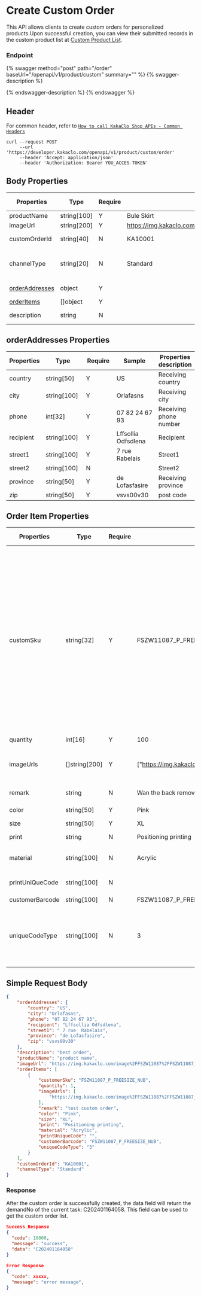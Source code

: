 # Create Custom Order

This API allows clients to create custom orders for personalized products.Upon successful creation, you can view their submitted records in the custom product list at [Custom Product List](https://www.kakaclo.com/commodity/customProduct/list).

### Endpoint

{% swagger method="post" path="/order" baseUrl="/openapi/v1/product/custom" summary="" %}
{% swagger-description %}

{% endswagger-description %}
{% endswagger %}

## Header <a href="#response-parameter" id="response-parameter"></a>

For common header, refer to [`How to call KakaClo Shop APIs - Common Headers`](../../kuai-su-kai-shi.md#get-your-api-keys)

```url
curl --request POST
     --url 'https://developer.kakaclo.com/openapi/v1/product/custom/order'
     --header 'Accept: application/json'
     --header 'Authorization: Bearer YOU_ACCES-TOKEN' 
```

## Body  Properties <a href="#response-parameter" id="response-parameter"></a>



<table><thead><tr><th width="162">Properties</th><th width="121">Type</th><th width="94">Require</th><th width="143">Sample	</th><th>Properties description</th></tr></thead><tbody><tr><td>productName</td><td>string[100]</td><td>Y</td><td>Bule Skirt</td><td>Product name</td></tr><tr><td>imageUrl</td><td>string[200]</td><td>Y</td><td><a href="https://img.kakaclo.com/image%2FFSZW11087%2FFSZW11087_P_FREESIZE_NUB%2F0b39a40b85efb6ed554eaf7456b79ab2.jpg">https://img.kakaclo.com/image%2FFSZW11087%2FFSZW11087_P_FREESIZE_NUB%2F0b39a40b85efb6ed554eaf7456b79ab2.jpg</a></td><td>Product image url</td></tr><tr><td>customOrderId</td><td>string[40]</td><td>N</td><td>KA10001</td><td>Customer order id</td></tr><tr><td>channelType</td><td>string[20]</td><td>N</td><td>Standard</td><td>Logistics type, for example: standard,express, expedited</td></tr><tr><td><a href="create-custom-order.md#response-parameter-2">orderAddresses</a></td><td>object</td><td>Y</td><td></td><td>Order address information</td></tr><tr><td><a href="create-custom-order.md#response-parameter-3">orderItems</a></td><td>[]object</td><td>Y</td><td></td><td>Order item array</td></tr><tr><td>description</td><td>string</td><td>N</td><td></td><td>Description or custom order</td></tr></tbody></table>

## &#x20;<a href="#response-parameter" id="response-parameter"></a>

## orderAddresses  Properties <a href="#response-parameter" id="response-parameter"></a>

<table><thead><tr><th>Properties</th><th width="116">Type</th><th width="93">Require</th><th width="146">Sample	</th><th>Properties description</th></tr></thead><tbody><tr><td>country</td><td>string[50]</td><td>Y</td><td>US</td><td>Receiving country</td></tr><tr><td>city</td><td>string[100]</td><td>Y</td><td>Orlafasns</td><td>Receiving city</td></tr><tr><td>phone</td><td>int[32]</td><td>Y</td><td>07 82 24 67 93</td><td>Receiving phone number</td></tr><tr><td>recipient</td><td>string[100]</td><td>Y</td><td>Lffsollia Odfsdlena</td><td>Recipient</td></tr><tr><td>street1</td><td>string[100]</td><td>Y</td><td>7 rue Rabelais</td><td>Street1</td></tr><tr><td>street2</td><td>string[100]</td><td>N</td><td></td><td>Street2</td></tr><tr><td>province</td><td>string[50]</td><td>Y</td><td>de Lofasfasire</td><td>Receiving province</td></tr><tr><td>zip</td><td>string[50]</td><td>Y</td><td>vsvs00v30</td><td>post code</td></tr></tbody></table>



## Order Item  Properties <a href="#response-parameter" id="response-parameter"></a>

<table><thead><tr><th width="180">Properties</th><th width="118">Type</th><th width="89">Require</th><th width="156">Sample	</th><th>Properties description</th></tr></thead><tbody><tr><td>customSku</td><td>string[32]</td><td>Y</td><td>FSZW11087_P_FREESIZE_NUB</td><td>Your product’s unique identifier: If the product SKU code of the platform system is not matched for the first time, you need to manually match it in the temporary order list in the platform backend; when it is passed in again, the system SKU code will be automatically identified.</td></tr><tr><td>quantity</td><td>int[16]</td><td>Y</td><td>100</td><td>Order stock</td></tr><tr><td>imageUrls</td><td>[]string[200] </td><td>Y</td><td>["<a href="https://img.kakaclo.com/image%2FFSZW11087%2FFSZW11087_P_FREESIZE_NUB%2Fda299fa3e37b65654bc5153c325b8b00.jpg">https://img.kakaclo.com/image%2FFSZW11087%2FFSZW11087_P_FREESIZE_NUB%2Fda299fa3e37b65654bc5153c325b8b00.jpg</a>"]</td><td>Pictures for reference use in customized designs</td></tr><tr><td>remark</td><td>string</td><td>N</td><td>Wan the back removed and replace with a beautiful white Lace material/pattern</td><td>Order remark</td></tr><tr><td>color</td><td>string[50]</td><td>Y</td><td>Pink</td><td>Specific color</td></tr><tr><td>size</td><td>string[50]</td><td>Y</td><td>XL</td><td>Specific size</td></tr><tr><td>print</td><td>string</td><td>N</td><td>Positioning printing</td><td>Printing content</td></tr><tr><td>material</td><td>string[100]</td><td>N</td><td>Acrylic</td><td>Specific material name</td></tr><tr><td>printUniQueCode</td><td>string[100]</td><td>N</td><td></td><td>Print content ('##' separated)</td></tr><tr><td>customerBarcode</td><td>string[100]</td><td>N</td><td>FSZW11087_P_FREESIZE_NUB</td><td>Unique code</td></tr><tr><td>uniqueCodeType</td><td>string[100]</td><td>N</td><td>3</td><td>Print unique code label display template 1-barcode 2-QR code 3-double code 4-plain text</td></tr></tbody></table>

## Simple Request Body <a href="#response-parameter" id="response-parameter"></a>

```json
{
    "orderAddresses": {
        "country": "US",
        "city": "Orlafasns",
        "phone": "07 82 24 67 93",
        "recipient": "Lffsollia Odfsdlena",
        "street1": " 7 rue  Rabelais",
        "province": "de Lofasfasire",
        "zip": "vsvs00v30"
    },
    "description": "best order",
    "productName": "product name",
    "imageUrl": "https://img.kakaclo.com/image%2FFSZW11087%2FFSZW11087_P_FREESIZE_NUB%2F0b39a40b85efb6ed554eaf7456b79ab2.jpg",
    "orderItems": [
        {
            "customerSku": "FSZW11087_P_FREESIZE_NUB",
            "quantity": 1,
            "imageUrls": [
                "https://img.kakaclo.com/image%2FFSZW11087%2FFSZW11087_P_FREESIZE_NUB%2Fda299fa3e37b65654bc5153c325b8b00.jpg"
            ],
            "remark": "test custom order",
            "color": "Pink",
            "size": "XL",
            "print": "Positioning printing",
            "material": "Acrylic",
            "printUniqueCode": "",
            "customerBarcode": "FSZW11087_P_FREESIZE_NUB",
            "uniqueCodeType": "3"
        }
    ],
    "customOrderId": "KA10001",
    "channelType": "Standard"
}
```



### Response

After the custom order is successfully created, the data field will return the demandNo of the current task: C202401164058. This field can be used to get the custom order list.

```json
Success Response
{
  "code": 10000,
  "message": "success",
  "data": "C202401164058"
}
```

```json
Error Response
{
  "code": xxxxx,
  "message": "error message",
}
```
